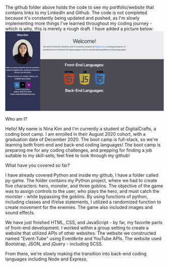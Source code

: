 The github folder above holds the code to see my portfolio/website that contains links to my LinkedIn and Github. The code is not completed because it's constantly being updated and pushed, as I'm slowly implementing more things I've learned throughout my coding journey - which is why, this is merely a rough draft. I have added a picture below: 
![Nina](images/website.png)





Who am I?

Hello! My name is Nina Kim and I'm currently a student at DigitalCrafts, a coding boot camp. I am enrolled
in their August 2020 cohort, with a graduation date of December 2020. The boot camp is full-stack, so we're
learning both front-end and back-end coding languages! The boot camp is preparing me for any coding challenges,
and prepping for finding a job suitable to my skill-sets; feel free to look through my github!

What have you covered so far?

I have already covered Python and inside my github, I have a folder called py-game. The folder contains my
Python project, where we had to create five characters: hero, monster, and three goblins. The objective of
the game was to assign controls to the user, who plays the hero, and must catch the monster - while bypassing
the goblins. By using functions of python, including classes and if/else statements, I utilized a randomized
function to create movement for the enemies. The game also included images and sound effects. 

We have just finished HTML, CSS, and JavaScript - by far, my favorite parts of front-end development. I worked within a group setting to create a website that utilized APIs of other websites. The website we constructed named "Event-Tube" using Eventbrite and YouTube APIs. The website used Bootstrap, JSON, and jQuery - including SCSS.

From there, we're slowly making the transition into back-end coding languages including Node and Express. 

